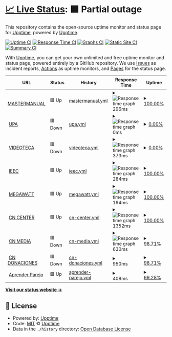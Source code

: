 # [📈 Live Status](https://monitor.designa.mx): <!--live status--> **🟧 Partial outage**

This repository contains the open-source uptime monitor and status page for [Upptime](https://upptime.js.org), powered by [Upptime](https://github.com/upptime/upptime).

[![Uptime CI](https://github.com/upptime/upptime/workflows/Uptime%20CI/badge.svg)](https://github.com/upptime/upptime/actions?query=workflow%3A%22Uptime+CI%22)
[![Response Time CI](https://github.com/upptime/upptime/workflows/Response%20Time%20CI/badge.svg)](https://github.com/upptime/upptime/actions?query=workflow%3A%22Response+Time+CI%22)
[![Graphs CI](https://github.com/upptime/upptime/workflows/Graphs%20CI/badge.svg)](https://github.com/upptime/upptime/actions?query=workflow%3A%22Graphs+CI%22)
[![Static Site CI](https://github.com/upptime/upptime/workflows/Static%20Site%20CI/badge.svg)](https://github.com/upptime/upptime/actions?query=workflow%3A%22Static+Site+CI%22)
[![Summary CI](https://github.com/upptime/upptime/workflows/Summary%20CI/badge.svg)](https://github.com/upptime/upptime/actions?query=workflow%3A%22Summary+CI%22)

With [Upptime](https://upptime.js.org), you can get your own unlimited and free uptime monitor and status page, powered entirely by a GitHub repository. We use [Issues](https://github.com/upptime/upptime/issues) as incident reports, [Actions](https://github.com/upptime/upptime/actions) as uptime monitors, and [Pages](https://monitor.designa.mx) for the status page.

<!--start: status pages-->
<!-- This summary is generated by Upptime (https://github.com/upptime/upptime) -->
<!-- Do not edit this manually, your changes will be overwritten -->
<!-- prettier-ignore -->
| URL | Status | History | Response Time | Uptime |
| --- | ------ | ------- | ------------- | ------ |
| <img alt="" src="https://icons.duckduckgo.com/ip3/mastermanual.mx.ico" height="13"> [MASTERMANUAL](https://mastermanual.mx/) | 🟩 Up | [mastermanual.yml](https://github.com/designa-team/designa-uptime/commits/HEAD/history/mastermanual.yml) | <details><summary><img alt="Response time graph" src="./graphs/mastermanual/response-time-week.png" height="20"> 296ms</summary><br><a href="https://upptime.github.io/upptime/history/mastermanual"><img alt="Response time 310" src="https://img.shields.io/endpoint?url=https%3A%2F%2Fraw.githubusercontent.com%2Fdesigna-team%2Fdesigna-uptime%2FHEAD%2Fapi%2Fmastermanual%2Fresponse-time.json"></a><br><a href="https://upptime.github.io/upptime/history/mastermanual"><img alt="24-hour response time 201" src="https://img.shields.io/endpoint?url=https%3A%2F%2Fraw.githubusercontent.com%2Fdesigna-team%2Fdesigna-uptime%2FHEAD%2Fapi%2Fmastermanual%2Fresponse-time-day.json"></a><br><a href="https://upptime.github.io/upptime/history/mastermanual"><img alt="7-day response time 296" src="https://img.shields.io/endpoint?url=https%3A%2F%2Fraw.githubusercontent.com%2Fdesigna-team%2Fdesigna-uptime%2FHEAD%2Fapi%2Fmastermanual%2Fresponse-time-week.json"></a><br><a href="https://upptime.github.io/upptime/history/mastermanual"><img alt="30-day response time 355" src="https://img.shields.io/endpoint?url=https%3A%2F%2Fraw.githubusercontent.com%2Fdesigna-team%2Fdesigna-uptime%2FHEAD%2Fapi%2Fmastermanual%2Fresponse-time-month.json"></a><br><a href="https://upptime.github.io/upptime/history/mastermanual"><img alt="1-year response time 319" src="https://img.shields.io/endpoint?url=https%3A%2F%2Fraw.githubusercontent.com%2Fdesigna-team%2Fdesigna-uptime%2FHEAD%2Fapi%2Fmastermanual%2Fresponse-time-year.json"></a></details> | <details><summary><a href="https://upptime.github.io/upptime/history/mastermanual">100.00%</a></summary><a href="https://upptime.github.io/upptime/history/mastermanual"><img alt="All-time uptime 99.93%" src="https://img.shields.io/endpoint?url=https%3A%2F%2Fraw.githubusercontent.com%2Fdesigna-team%2Fdesigna-uptime%2FHEAD%2Fapi%2Fmastermanual%2Fuptime.json"></a><br><a href="https://upptime.github.io/upptime/history/mastermanual"><img alt="24-hour uptime 100.00%" src="https://img.shields.io/endpoint?url=https%3A%2F%2Fraw.githubusercontent.com%2Fdesigna-team%2Fdesigna-uptime%2FHEAD%2Fapi%2Fmastermanual%2Fuptime-day.json"></a><br><a href="https://upptime.github.io/upptime/history/mastermanual"><img alt="7-day uptime 100.00%" src="https://img.shields.io/endpoint?url=https%3A%2F%2Fraw.githubusercontent.com%2Fdesigna-team%2Fdesigna-uptime%2FHEAD%2Fapi%2Fmastermanual%2Fuptime-week.json"></a><br><a href="https://upptime.github.io/upptime/history/mastermanual"><img alt="30-day uptime 100.00%" src="https://img.shields.io/endpoint?url=https%3A%2F%2Fraw.githubusercontent.com%2Fdesigna-team%2Fdesigna-uptime%2FHEAD%2Fapi%2Fmastermanual%2Fuptime-month.json"></a><br><a href="https://upptime.github.io/upptime/history/mastermanual"><img alt="1-year uptime 99.97%" src="https://img.shields.io/endpoint?url=https%3A%2F%2Fraw.githubusercontent.com%2Fdesigna-team%2Fdesigna-uptime%2FHEAD%2Fapi%2Fmastermanual%2Fuptime-year.json"></a></details>
| <img alt="" src="https://icons.duckduckgo.com/ip3/upa.edu.mx.ico" height="13"> [UPA](https://upa.edu.mx/) | 🟥 Down | [upa.yml](https://github.com/designa-team/designa-uptime/commits/HEAD/history/upa.yml) | <details><summary><img alt="Response time graph" src="./graphs/upa/response-time-week.png" height="20"> 0ms</summary><br><a href="https://upptime.github.io/upptime/history/upa"><img alt="Response time 1246" src="https://img.shields.io/endpoint?url=https%3A%2F%2Fraw.githubusercontent.com%2Fdesigna-team%2Fdesigna-uptime%2FHEAD%2Fapi%2Fupa%2Fresponse-time.json"></a><br><a href="https://upptime.github.io/upptime/history/upa"><img alt="24-hour response time 0" src="https://img.shields.io/endpoint?url=https%3A%2F%2Fraw.githubusercontent.com%2Fdesigna-team%2Fdesigna-uptime%2FHEAD%2Fapi%2Fupa%2Fresponse-time-day.json"></a><br><a href="https://upptime.github.io/upptime/history/upa"><img alt="7-day response time 0" src="https://img.shields.io/endpoint?url=https%3A%2F%2Fraw.githubusercontent.com%2Fdesigna-team%2Fdesigna-uptime%2FHEAD%2Fapi%2Fupa%2Fresponse-time-week.json"></a><br><a href="https://upptime.github.io/upptime/history/upa"><img alt="30-day response time 0" src="https://img.shields.io/endpoint?url=https%3A%2F%2Fraw.githubusercontent.com%2Fdesigna-team%2Fdesigna-uptime%2FHEAD%2Fapi%2Fupa%2Fresponse-time-month.json"></a><br><a href="https://upptime.github.io/upptime/history/upa"><img alt="1-year response time 1246" src="https://img.shields.io/endpoint?url=https%3A%2F%2Fraw.githubusercontent.com%2Fdesigna-team%2Fdesigna-uptime%2FHEAD%2Fapi%2Fupa%2Fresponse-time-year.json"></a></details> | <details><summary><a href="https://upptime.github.io/upptime/history/upa">0.00%</a></summary><a href="https://upptime.github.io/upptime/history/upa"><img alt="All-time uptime 75.33%" src="https://img.shields.io/endpoint?url=https%3A%2F%2Fraw.githubusercontent.com%2Fdesigna-team%2Fdesigna-uptime%2FHEAD%2Fapi%2Fupa%2Fuptime.json"></a><br><a href="https://upptime.github.io/upptime/history/upa"><img alt="24-hour uptime 0.00%" src="https://img.shields.io/endpoint?url=https%3A%2F%2Fraw.githubusercontent.com%2Fdesigna-team%2Fdesigna-uptime%2FHEAD%2Fapi%2Fupa%2Fuptime-day.json"></a><br><a href="https://upptime.github.io/upptime/history/upa"><img alt="7-day uptime 0.00%" src="https://img.shields.io/endpoint?url=https%3A%2F%2Fraw.githubusercontent.com%2Fdesigna-team%2Fdesigna-uptime%2FHEAD%2Fapi%2Fupa%2Fuptime-week.json"></a><br><a href="https://upptime.github.io/upptime/history/upa"><img alt="30-day uptime 1.38%" src="https://img.shields.io/endpoint?url=https%3A%2F%2Fraw.githubusercontent.com%2Fdesigna-team%2Fdesigna-uptime%2FHEAD%2Fapi%2Fupa%2Fuptime-month.json"></a><br><a href="https://upptime.github.io/upptime/history/upa"><img alt="1-year uptime 44.67%" src="https://img.shields.io/endpoint?url=https%3A%2F%2Fraw.githubusercontent.com%2Fdesigna-team%2Fdesigna-uptime%2FHEAD%2Fapi%2Fupa%2Fuptime-year.json"></a></details>
| <img alt="" src="https://icons.duckduckgo.com/ip3/videotec.americansoftwoodsmexico.com.ico" height="13"> [VIDEOTECA](https://videotec.americansoftwoodsmexico.com/) | 🟥 Down | [videoteca.yml](https://github.com/designa-team/designa-uptime/commits/HEAD/history/videoteca.yml) | <details><summary><img alt="Response time graph" src="./graphs/videoteca/response-time-week.png" height="20"> 373ms</summary><br><a href="https://upptime.github.io/upptime/history/videoteca"><img alt="Response time 312" src="https://img.shields.io/endpoint?url=https%3A%2F%2Fraw.githubusercontent.com%2Fdesigna-team%2Fdesigna-uptime%2FHEAD%2Fapi%2Fvideoteca%2Fresponse-time.json"></a><br><a href="https://upptime.github.io/upptime/history/videoteca"><img alt="24-hour response time 262" src="https://img.shields.io/endpoint?url=https%3A%2F%2Fraw.githubusercontent.com%2Fdesigna-team%2Fdesigna-uptime%2FHEAD%2Fapi%2Fvideoteca%2Fresponse-time-day.json"></a><br><a href="https://upptime.github.io/upptime/history/videoteca"><img alt="7-day response time 373" src="https://img.shields.io/endpoint?url=https%3A%2F%2Fraw.githubusercontent.com%2Fdesigna-team%2Fdesigna-uptime%2FHEAD%2Fapi%2Fvideoteca%2Fresponse-time-week.json"></a><br><a href="https://upptime.github.io/upptime/history/videoteca"><img alt="30-day response time 340" src="https://img.shields.io/endpoint?url=https%3A%2F%2Fraw.githubusercontent.com%2Fdesigna-team%2Fdesigna-uptime%2FHEAD%2Fapi%2Fvideoteca%2Fresponse-time-month.json"></a><br><a href="https://upptime.github.io/upptime/history/videoteca"><img alt="1-year response time 302" src="https://img.shields.io/endpoint?url=https%3A%2F%2Fraw.githubusercontent.com%2Fdesigna-team%2Fdesigna-uptime%2FHEAD%2Fapi%2Fvideoteca%2Fresponse-time-year.json"></a></details> | <details><summary><a href="https://upptime.github.io/upptime/history/videoteca">0.00%</a></summary><a href="https://upptime.github.io/upptime/history/videoteca"><img alt="All-time uptime 81.62%" src="https://img.shields.io/endpoint?url=https%3A%2F%2Fraw.githubusercontent.com%2Fdesigna-team%2Fdesigna-uptime%2FHEAD%2Fapi%2Fvideoteca%2Fuptime.json"></a><br><a href="https://upptime.github.io/upptime/history/videoteca"><img alt="24-hour uptime 0.00%" src="https://img.shields.io/endpoint?url=https%3A%2F%2Fraw.githubusercontent.com%2Fdesigna-team%2Fdesigna-uptime%2FHEAD%2Fapi%2Fvideoteca%2Fuptime-day.json"></a><br><a href="https://upptime.github.io/upptime/history/videoteca"><img alt="7-day uptime 0.00%" src="https://img.shields.io/endpoint?url=https%3A%2F%2Fraw.githubusercontent.com%2Fdesigna-team%2Fdesigna-uptime%2FHEAD%2Fapi%2Fvideoteca%2Fuptime-week.json"></a><br><a href="https://upptime.github.io/upptime/history/videoteca"><img alt="30-day uptime 1.38%" src="https://img.shields.io/endpoint?url=https%3A%2F%2Fraw.githubusercontent.com%2Fdesigna-team%2Fdesigna-uptime%2FHEAD%2Fapi%2Fvideoteca%2Fuptime-month.json"></a><br><a href="https://upptime.github.io/upptime/history/videoteca"><img alt="1-year uptime 19.38%" src="https://img.shields.io/endpoint?url=https%3A%2F%2Fraw.githubusercontent.com%2Fdesigna-team%2Fdesigna-uptime%2FHEAD%2Fapi%2Fvideoteca%2Fuptime-year.json"></a></details>
| <img alt="" src="https://icons.duckduckgo.com/ip3/ieec.mx.ico" height="13"> [IEEC](https://ieec.mx/) | 🟩 Up | [ieec.yml](https://github.com/designa-team/designa-uptime/commits/HEAD/history/ieec.yml) | <details><summary><img alt="Response time graph" src="./graphs/ieec/response-time-week.png" height="20"> 284ms</summary><br><a href="https://upptime.github.io/upptime/history/ieec"><img alt="Response time 364" src="https://img.shields.io/endpoint?url=https%3A%2F%2Fraw.githubusercontent.com%2Fdesigna-team%2Fdesigna-uptime%2FHEAD%2Fapi%2Fieec%2Fresponse-time.json"></a><br><a href="https://upptime.github.io/upptime/history/ieec"><img alt="24-hour response time 198" src="https://img.shields.io/endpoint?url=https%3A%2F%2Fraw.githubusercontent.com%2Fdesigna-team%2Fdesigna-uptime%2FHEAD%2Fapi%2Fieec%2Fresponse-time-day.json"></a><br><a href="https://upptime.github.io/upptime/history/ieec"><img alt="7-day response time 284" src="https://img.shields.io/endpoint?url=https%3A%2F%2Fraw.githubusercontent.com%2Fdesigna-team%2Fdesigna-uptime%2FHEAD%2Fapi%2Fieec%2Fresponse-time-week.json"></a><br><a href="https://upptime.github.io/upptime/history/ieec"><img alt="30-day response time 309" src="https://img.shields.io/endpoint?url=https%3A%2F%2Fraw.githubusercontent.com%2Fdesigna-team%2Fdesigna-uptime%2FHEAD%2Fapi%2Fieec%2Fresponse-time-month.json"></a><br><a href="https://upptime.github.io/upptime/history/ieec"><img alt="1-year response time 360" src="https://img.shields.io/endpoint?url=https%3A%2F%2Fraw.githubusercontent.com%2Fdesigna-team%2Fdesigna-uptime%2FHEAD%2Fapi%2Fieec%2Fresponse-time-year.json"></a></details> | <details><summary><a href="https://upptime.github.io/upptime/history/ieec">100.00%</a></summary><a href="https://upptime.github.io/upptime/history/ieec"><img alt="All-time uptime 99.81%" src="https://img.shields.io/endpoint?url=https%3A%2F%2Fraw.githubusercontent.com%2Fdesigna-team%2Fdesigna-uptime%2FHEAD%2Fapi%2Fieec%2Fuptime.json"></a><br><a href="https://upptime.github.io/upptime/history/ieec"><img alt="24-hour uptime 100.00%" src="https://img.shields.io/endpoint?url=https%3A%2F%2Fraw.githubusercontent.com%2Fdesigna-team%2Fdesigna-uptime%2FHEAD%2Fapi%2Fieec%2Fuptime-day.json"></a><br><a href="https://upptime.github.io/upptime/history/ieec"><img alt="7-day uptime 100.00%" src="https://img.shields.io/endpoint?url=https%3A%2F%2Fraw.githubusercontent.com%2Fdesigna-team%2Fdesigna-uptime%2FHEAD%2Fapi%2Fieec%2Fuptime-week.json"></a><br><a href="https://upptime.github.io/upptime/history/ieec"><img alt="30-day uptime 100.00%" src="https://img.shields.io/endpoint?url=https%3A%2F%2Fraw.githubusercontent.com%2Fdesigna-team%2Fdesigna-uptime%2FHEAD%2Fapi%2Fieec%2Fuptime-month.json"></a><br><a href="https://upptime.github.io/upptime/history/ieec"><img alt="1-year uptime 99.97%" src="https://img.shields.io/endpoint?url=https%3A%2F%2Fraw.githubusercontent.com%2Fdesigna-team%2Fdesigna-uptime%2FHEAD%2Fapi%2Fieec%2Fuptime-year.json"></a></details>
| <img alt="" src="https://icons.duckduckgo.com/ip3/megawatt.com.mx.ico" height="13"> [MEGAWATT](https://megawatt.com.mx/) | 🟩 Up | [megawatt.yml](https://github.com/designa-team/designa-uptime/commits/HEAD/history/megawatt.yml) | <details><summary><img alt="Response time graph" src="./graphs/megawatt/response-time-week.png" height="20"> 194ms</summary><br><a href="https://upptime.github.io/upptime/history/megawatt"><img alt="Response time 228" src="https://img.shields.io/endpoint?url=https%3A%2F%2Fraw.githubusercontent.com%2Fdesigna-team%2Fdesigna-uptime%2FHEAD%2Fapi%2Fmegawatt%2Fresponse-time.json"></a><br><a href="https://upptime.github.io/upptime/history/megawatt"><img alt="24-hour response time 151" src="https://img.shields.io/endpoint?url=https%3A%2F%2Fraw.githubusercontent.com%2Fdesigna-team%2Fdesigna-uptime%2FHEAD%2Fapi%2Fmegawatt%2Fresponse-time-day.json"></a><br><a href="https://upptime.github.io/upptime/history/megawatt"><img alt="7-day response time 194" src="https://img.shields.io/endpoint?url=https%3A%2F%2Fraw.githubusercontent.com%2Fdesigna-team%2Fdesigna-uptime%2FHEAD%2Fapi%2Fmegawatt%2Fresponse-time-week.json"></a><br><a href="https://upptime.github.io/upptime/history/megawatt"><img alt="30-day response time 220" src="https://img.shields.io/endpoint?url=https%3A%2F%2Fraw.githubusercontent.com%2Fdesigna-team%2Fdesigna-uptime%2FHEAD%2Fapi%2Fmegawatt%2Fresponse-time-month.json"></a><br><a href="https://upptime.github.io/upptime/history/megawatt"><img alt="1-year response time 223" src="https://img.shields.io/endpoint?url=https%3A%2F%2Fraw.githubusercontent.com%2Fdesigna-team%2Fdesigna-uptime%2FHEAD%2Fapi%2Fmegawatt%2Fresponse-time-year.json"></a></details> | <details><summary><a href="https://upptime.github.io/upptime/history/megawatt">100.00%</a></summary><a href="https://upptime.github.io/upptime/history/megawatt"><img alt="All-time uptime 94.37%" src="https://img.shields.io/endpoint?url=https%3A%2F%2Fraw.githubusercontent.com%2Fdesigna-team%2Fdesigna-uptime%2FHEAD%2Fapi%2Fmegawatt%2Fuptime.json"></a><br><a href="https://upptime.github.io/upptime/history/megawatt"><img alt="24-hour uptime 100.00%" src="https://img.shields.io/endpoint?url=https%3A%2F%2Fraw.githubusercontent.com%2Fdesigna-team%2Fdesigna-uptime%2FHEAD%2Fapi%2Fmegawatt%2Fuptime-day.json"></a><br><a href="https://upptime.github.io/upptime/history/megawatt"><img alt="7-day uptime 100.00%" src="https://img.shields.io/endpoint?url=https%3A%2F%2Fraw.githubusercontent.com%2Fdesigna-team%2Fdesigna-uptime%2FHEAD%2Fapi%2Fmegawatt%2Fuptime-week.json"></a><br><a href="https://upptime.github.io/upptime/history/megawatt"><img alt="30-day uptime 100.00%" src="https://img.shields.io/endpoint?url=https%3A%2F%2Fraw.githubusercontent.com%2Fdesigna-team%2Fdesigna-uptime%2FHEAD%2Fapi%2Fmegawatt%2Fuptime-month.json"></a><br><a href="https://upptime.github.io/upptime/history/megawatt"><img alt="1-year uptime 100.00%" src="https://img.shields.io/endpoint?url=https%3A%2F%2Fraw.githubusercontent.com%2Fdesigna-team%2Fdesigna-uptime%2FHEAD%2Fapi%2Fmegawatt%2Fuptime-year.json"></a></details>
| <img alt="" src="https://icons.duckduckgo.com/ip3/causanaturacenter.org.ico" height="13"> [CN CENTER](https://causanaturacenter.org/) | 🟩 Up | [cn-center.yml](https://github.com/designa-team/designa-uptime/commits/HEAD/history/cn-center.yml) | <details><summary><img alt="Response time graph" src="./graphs/cn-center/response-time-week.png" height="20"> 1352ms</summary><br><a href="https://upptime.github.io/upptime/history/cn-center"><img alt="Response time 798" src="https://img.shields.io/endpoint?url=https%3A%2F%2Fraw.githubusercontent.com%2Fdesigna-team%2Fdesigna-uptime%2FHEAD%2Fapi%2Fcn-center%2Fresponse-time.json"></a><br><a href="https://upptime.github.io/upptime/history/cn-center"><img alt="24-hour response time 1369" src="https://img.shields.io/endpoint?url=https%3A%2F%2Fraw.githubusercontent.com%2Fdesigna-team%2Fdesigna-uptime%2FHEAD%2Fapi%2Fcn-center%2Fresponse-time-day.json"></a><br><a href="https://upptime.github.io/upptime/history/cn-center"><img alt="7-day response time 1352" src="https://img.shields.io/endpoint?url=https%3A%2F%2Fraw.githubusercontent.com%2Fdesigna-team%2Fdesigna-uptime%2FHEAD%2Fapi%2Fcn-center%2Fresponse-time-week.json"></a><br><a href="https://upptime.github.io/upptime/history/cn-center"><img alt="30-day response time 1300" src="https://img.shields.io/endpoint?url=https%3A%2F%2Fraw.githubusercontent.com%2Fdesigna-team%2Fdesigna-uptime%2FHEAD%2Fapi%2Fcn-center%2Fresponse-time-month.json"></a><br><a href="https://upptime.github.io/upptime/history/cn-center"><img alt="1-year response time 798" src="https://img.shields.io/endpoint?url=https%3A%2F%2Fraw.githubusercontent.com%2Fdesigna-team%2Fdesigna-uptime%2FHEAD%2Fapi%2Fcn-center%2Fresponse-time-year.json"></a></details> | <details><summary><a href="https://upptime.github.io/upptime/history/cn-center">100.00%</a></summary><a href="https://upptime.github.io/upptime/history/cn-center"><img alt="All-time uptime 99.99%" src="https://img.shields.io/endpoint?url=https%3A%2F%2Fraw.githubusercontent.com%2Fdesigna-team%2Fdesigna-uptime%2FHEAD%2Fapi%2Fcn-center%2Fuptime.json"></a><br><a href="https://upptime.github.io/upptime/history/cn-center"><img alt="24-hour uptime 100.00%" src="https://img.shields.io/endpoint?url=https%3A%2F%2Fraw.githubusercontent.com%2Fdesigna-team%2Fdesigna-uptime%2FHEAD%2Fapi%2Fcn-center%2Fuptime-day.json"></a><br><a href="https://upptime.github.io/upptime/history/cn-center"><img alt="7-day uptime 100.00%" src="https://img.shields.io/endpoint?url=https%3A%2F%2Fraw.githubusercontent.com%2Fdesigna-team%2Fdesigna-uptime%2FHEAD%2Fapi%2Fcn-center%2Fuptime-week.json"></a><br><a href="https://upptime.github.io/upptime/history/cn-center"><img alt="30-day uptime 100.00%" src="https://img.shields.io/endpoint?url=https%3A%2F%2Fraw.githubusercontent.com%2Fdesigna-team%2Fdesigna-uptime%2FHEAD%2Fapi%2Fcn-center%2Fuptime-month.json"></a><br><a href="https://upptime.github.io/upptime/history/cn-center"><img alt="1-year uptime 99.99%" src="https://img.shields.io/endpoint?url=https%3A%2F%2Fraw.githubusercontent.com%2Fdesigna-team%2Fdesigna-uptime%2FHEAD%2Fapi%2Fcn-center%2Fuptime-year.json"></a></details>
| <img alt="" src="https://icons.duckduckgo.com/ip3/causanaturamedia.com.ico" height="13"> [CN MEDIA](https://causanaturamedia.com/) | 🟥 Down | [cn-media.yml](https://github.com/designa-team/designa-uptime/commits/HEAD/history/cn-media.yml) | <details><summary><img alt="Response time graph" src="./graphs/cn-media/response-time-week.png" height="20"> 630ms</summary><br><a href="https://upptime.github.io/upptime/history/cn-media"><img alt="Response time 766" src="https://img.shields.io/endpoint?url=https%3A%2F%2Fraw.githubusercontent.com%2Fdesigna-team%2Fdesigna-uptime%2FHEAD%2Fapi%2Fcn-media%2Fresponse-time.json"></a><br><a href="https://upptime.github.io/upptime/history/cn-media"><img alt="24-hour response time 519" src="https://img.shields.io/endpoint?url=https%3A%2F%2Fraw.githubusercontent.com%2Fdesigna-team%2Fdesigna-uptime%2FHEAD%2Fapi%2Fcn-media%2Fresponse-time-day.json"></a><br><a href="https://upptime.github.io/upptime/history/cn-media"><img alt="7-day response time 630" src="https://img.shields.io/endpoint?url=https%3A%2F%2Fraw.githubusercontent.com%2Fdesigna-team%2Fdesigna-uptime%2FHEAD%2Fapi%2Fcn-media%2Fresponse-time-week.json"></a><br><a href="https://upptime.github.io/upptime/history/cn-media"><img alt="30-day response time 744" src="https://img.shields.io/endpoint?url=https%3A%2F%2Fraw.githubusercontent.com%2Fdesigna-team%2Fdesigna-uptime%2FHEAD%2Fapi%2Fcn-media%2Fresponse-time-month.json"></a><br><a href="https://upptime.github.io/upptime/history/cn-media"><img alt="1-year response time 766" src="https://img.shields.io/endpoint?url=https%3A%2F%2Fraw.githubusercontent.com%2Fdesigna-team%2Fdesigna-uptime%2FHEAD%2Fapi%2Fcn-media%2Fresponse-time-year.json"></a></details> | <details><summary><a href="https://upptime.github.io/upptime/history/cn-media">98.71%</a></summary><a href="https://upptime.github.io/upptime/history/cn-media"><img alt="All-time uptime 93.81%" src="https://img.shields.io/endpoint?url=https%3A%2F%2Fraw.githubusercontent.com%2Fdesigna-team%2Fdesigna-uptime%2FHEAD%2Fapi%2Fcn-media%2Fuptime.json"></a><br><a href="https://upptime.github.io/upptime/history/cn-media"><img alt="24-hour uptime 93.51%" src="https://img.shields.io/endpoint?url=https%3A%2F%2Fraw.githubusercontent.com%2Fdesigna-team%2Fdesigna-uptime%2FHEAD%2Fapi%2Fcn-media%2Fuptime-day.json"></a><br><a href="https://upptime.github.io/upptime/history/cn-media"><img alt="7-day uptime 98.71%" src="https://img.shields.io/endpoint?url=https%3A%2F%2Fraw.githubusercontent.com%2Fdesigna-team%2Fdesigna-uptime%2FHEAD%2Fapi%2Fcn-media%2Fuptime-week.json"></a><br><a href="https://upptime.github.io/upptime/history/cn-media"><img alt="30-day uptime 97.20%" src="https://img.shields.io/endpoint?url=https%3A%2F%2Fraw.githubusercontent.com%2Fdesigna-team%2Fdesigna-uptime%2FHEAD%2Fapi%2Fcn-media%2Fuptime-month.json"></a><br><a href="https://upptime.github.io/upptime/history/cn-media"><img alt="1-year uptime 93.81%" src="https://img.shields.io/endpoint?url=https%3A%2F%2Fraw.githubusercontent.com%2Fdesigna-team%2Fdesigna-uptime%2FHEAD%2Fapi%2Fcn-media%2Fuptime-year.json"></a></details>
| <img alt="" src="https://icons.duckduckgo.com/ip3/donaciones.causanatura.org.ico" height="13"> [CN DONACIONES](https://donaciones.causanatura.org/en) | 🟥 Down | [cn-donaciones.yml](https://github.com/designa-team/designa-uptime/commits/HEAD/history/cn-donaciones.yml) | <details><summary><img alt="Response time graph" src="./graphs/cn-donaciones/response-time-week.png" height="20"> 950ms</summary><br><a href="https://upptime.github.io/upptime/history/cn-donaciones"><img alt="Response time 749" src="https://img.shields.io/endpoint?url=https%3A%2F%2Fraw.githubusercontent.com%2Fdesigna-team%2Fdesigna-uptime%2FHEAD%2Fapi%2Fcn-donaciones%2Fresponse-time.json"></a><br><a href="https://upptime.github.io/upptime/history/cn-donaciones"><img alt="24-hour response time 1167" src="https://img.shields.io/endpoint?url=https%3A%2F%2Fraw.githubusercontent.com%2Fdesigna-team%2Fdesigna-uptime%2FHEAD%2Fapi%2Fcn-donaciones%2Fresponse-time-day.json"></a><br><a href="https://upptime.github.io/upptime/history/cn-donaciones"><img alt="7-day response time 950" src="https://img.shields.io/endpoint?url=https%3A%2F%2Fraw.githubusercontent.com%2Fdesigna-team%2Fdesigna-uptime%2FHEAD%2Fapi%2Fcn-donaciones%2Fresponse-time-week.json"></a><br><a href="https://upptime.github.io/upptime/history/cn-donaciones"><img alt="30-day response time 866" src="https://img.shields.io/endpoint?url=https%3A%2F%2Fraw.githubusercontent.com%2Fdesigna-team%2Fdesigna-uptime%2FHEAD%2Fapi%2Fcn-donaciones%2Fresponse-time-month.json"></a><br><a href="https://upptime.github.io/upptime/history/cn-donaciones"><img alt="1-year response time 749" src="https://img.shields.io/endpoint?url=https%3A%2F%2Fraw.githubusercontent.com%2Fdesigna-team%2Fdesigna-uptime%2FHEAD%2Fapi%2Fcn-donaciones%2Fresponse-time-year.json"></a></details> | <details><summary><a href="https://upptime.github.io/upptime/history/cn-donaciones">98.71%</a></summary><a href="https://upptime.github.io/upptime/history/cn-donaciones"><img alt="All-time uptime 93.74%" src="https://img.shields.io/endpoint?url=https%3A%2F%2Fraw.githubusercontent.com%2Fdesigna-team%2Fdesigna-uptime%2FHEAD%2Fapi%2Fcn-donaciones%2Fuptime.json"></a><br><a href="https://upptime.github.io/upptime/history/cn-donaciones"><img alt="24-hour uptime 93.50%" src="https://img.shields.io/endpoint?url=https%3A%2F%2Fraw.githubusercontent.com%2Fdesigna-team%2Fdesigna-uptime%2FHEAD%2Fapi%2Fcn-donaciones%2Fuptime-day.json"></a><br><a href="https://upptime.github.io/upptime/history/cn-donaciones"><img alt="7-day uptime 98.71%" src="https://img.shields.io/endpoint?url=https%3A%2F%2Fraw.githubusercontent.com%2Fdesigna-team%2Fdesigna-uptime%2FHEAD%2Fapi%2Fcn-donaciones%2Fuptime-week.json"></a><br><a href="https://upptime.github.io/upptime/history/cn-donaciones"><img alt="30-day uptime 99.61%" src="https://img.shields.io/endpoint?url=https%3A%2F%2Fraw.githubusercontent.com%2Fdesigna-team%2Fdesigna-uptime%2FHEAD%2Fapi%2Fcn-donaciones%2Fuptime-month.json"></a><br><a href="https://upptime.github.io/upptime/history/cn-donaciones"><img alt="1-year uptime 93.74%" src="https://img.shields.io/endpoint?url=https%3A%2F%2Fraw.githubusercontent.com%2Fdesigna-team%2Fdesigna-uptime%2FHEAD%2Fapi%2Fcn-donaciones%2Fuptime-year.json"></a></details>
| <img alt="" src="https://icons.duckduckgo.com/ip3/aprenderparejo.mx.ico" height="13"> [Aprender Parejo](https://aprenderparejo.mx/) | 🟩 Up | [aprender-parejo.yml](https://github.com/designa-team/designa-uptime/commits/HEAD/history/aprender-parejo.yml) | <details><summary><img alt="Response time graph" src="./graphs/aprender-parejo/response-time-week.png" height="20"> 408ms</summary><br><a href="https://upptime.github.io/upptime/history/aprender-parejo"><img alt="Response time 531" src="https://img.shields.io/endpoint?url=https%3A%2F%2Fraw.githubusercontent.com%2Fdesigna-team%2Fdesigna-uptime%2FHEAD%2Fapi%2Faprender-parejo%2Fresponse-time.json"></a><br><a href="https://upptime.github.io/upptime/history/aprender-parejo"><img alt="24-hour response time 215" src="https://img.shields.io/endpoint?url=https%3A%2F%2Fraw.githubusercontent.com%2Fdesigna-team%2Fdesigna-uptime%2FHEAD%2Fapi%2Faprender-parejo%2Fresponse-time-day.json"></a><br><a href="https://upptime.github.io/upptime/history/aprender-parejo"><img alt="7-day response time 408" src="https://img.shields.io/endpoint?url=https%3A%2F%2Fraw.githubusercontent.com%2Fdesigna-team%2Fdesigna-uptime%2FHEAD%2Fapi%2Faprender-parejo%2Fresponse-time-week.json"></a><br><a href="https://upptime.github.io/upptime/history/aprender-parejo"><img alt="30-day response time 572" src="https://img.shields.io/endpoint?url=https%3A%2F%2Fraw.githubusercontent.com%2Fdesigna-team%2Fdesigna-uptime%2FHEAD%2Fapi%2Faprender-parejo%2Fresponse-time-month.json"></a><br><a href="https://upptime.github.io/upptime/history/aprender-parejo"><img alt="1-year response time 531" src="https://img.shields.io/endpoint?url=https%3A%2F%2Fraw.githubusercontent.com%2Fdesigna-team%2Fdesigna-uptime%2FHEAD%2Fapi%2Faprender-parejo%2Fresponse-time-year.json"></a></details> | <details><summary><a href="https://upptime.github.io/upptime/history/aprender-parejo">99.28%</a></summary><a href="https://upptime.github.io/upptime/history/aprender-parejo"><img alt="All-time uptime 99.88%" src="https://img.shields.io/endpoint?url=https%3A%2F%2Fraw.githubusercontent.com%2Fdesigna-team%2Fdesigna-uptime%2FHEAD%2Fapi%2Faprender-parejo%2Fuptime.json"></a><br><a href="https://upptime.github.io/upptime/history/aprender-parejo"><img alt="24-hour uptime 100.00%" src="https://img.shields.io/endpoint?url=https%3A%2F%2Fraw.githubusercontent.com%2Fdesigna-team%2Fdesigna-uptime%2FHEAD%2Fapi%2Faprender-parejo%2Fuptime-day.json"></a><br><a href="https://upptime.github.io/upptime/history/aprender-parejo"><img alt="7-day uptime 99.28%" src="https://img.shields.io/endpoint?url=https%3A%2F%2Fraw.githubusercontent.com%2Fdesigna-team%2Fdesigna-uptime%2FHEAD%2Fapi%2Faprender-parejo%2Fuptime-week.json"></a><br><a href="https://upptime.github.io/upptime/history/aprender-parejo"><img alt="30-day uptime 99.83%" src="https://img.shields.io/endpoint?url=https%3A%2F%2Fraw.githubusercontent.com%2Fdesigna-team%2Fdesigna-uptime%2FHEAD%2Fapi%2Faprender-parejo%2Fuptime-month.json"></a><br><a href="https://upptime.github.io/upptime/history/aprender-parejo"><img alt="1-year uptime 99.88%" src="https://img.shields.io/endpoint?url=https%3A%2F%2Fraw.githubusercontent.com%2Fdesigna-team%2Fdesigna-uptime%2FHEAD%2Fapi%2Faprender-parejo%2Fuptime-year.json"></a></details>

<!--end: status pages-->

[**Visit our status website →**](https://monitor.designa.mx)

## 📄 License

- Powered by: [Upptime](https://github.com/upptime/upptime)
- Code: [MIT](./LICENSE) © [Upptime](https://upptime.js.org)
- Data in the `./history` directory: [Open Database License](https://opendatacommons.org/licenses/odbl/1-0/)
